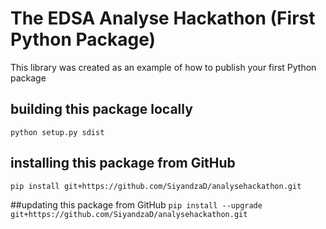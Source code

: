 # The EDSA Analyse Hackathon (First Python Package)
This library was created as an example of how to publish your first Python package

## building this package locally
`python setup.py sdist`

## installing this package from GitHub
`pip install git+https://github.com/SiyandzaD/analysehackathon.git`

##updating this package from GitHub
`pip install --upgrade git+https://github.com/SiyandzaD/analysehackathon.git`
